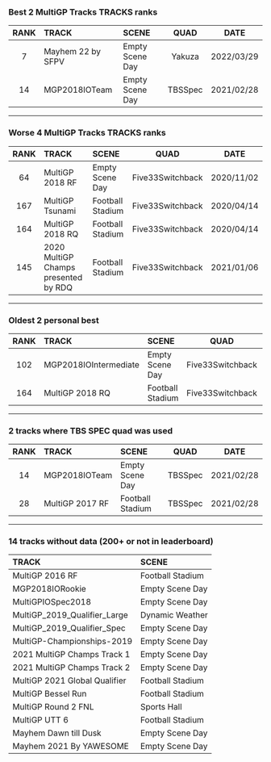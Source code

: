 ### Best 2 MultiGP Tracks TRACKS ranks
|RANK|TRACK|SCENE|QUAD|DATE|
|:---:|:---|:---|:---:|:---:|
|7|Mayhem 22 by SFPV|Empty Scene Day|Yakuza|2022/03/29|
|14|MGP2018IOTeam|Empty Scene Day|TBSSpec|2021/02/28|
---
### Worse 4 MultiGP Tracks TRACKS ranks
|RANK|TRACK|SCENE|QUAD|DATE|
|:---:|:---|:---|:---:|:---:|
|64|MultiGP 2018 RF|Empty Scene Day|Five33Switchback|2020/11/02|
|167|MultiGP Tsunami|Football Stadium|Five33Switchback|2020/04/14|
|164|MultiGP 2018 RQ|Football Stadium|Five33Switchback|2020/04/14|
|145|2020 MultiGP Champs presented by RDQ|Football Stadium|Five33Switchback|2021/01/06|
---
### Oldest 2 personal best
|RANK|TRACK|SCENE|QUAD|DATE|
|:---:|:---|:---|:---:|:---:|
|102|MGP2018IOIntermediate|Empty Scene Day|Five33Switchback|2020/04/14|
|164|MultiGP 2018 RQ|Football Stadium|Five33Switchback|2020/04/14|
---
### 2 tracks where TBS SPEC quad was used
|RANK|TRACK|SCENE|QUAD|DATE|
|:---:|:---|:---|:---:|:---:|
|14|MGP2018IOTeam|Empty Scene Day|TBSSpec|2021/02/28|
|28|MultiGP 2017 RF|Football Stadium|TBSSpec|2021/02/28|
---
### 14 tracks without data (200+ or not in leaderboard)
|TRACK|SCENE|
|:---|:---|
|MultiGP 2016 RF|Football Stadium|
|MGP2018IORookie|Empty Scene Day|
|MultiGPIOSpec2018|Empty Scene Day|
|MultiGP_2019_Qualifier_Large|Dynamic Weather|
|MultiGP_2019_Qualifier_Spec|Empty Scene Day|
|MultiGP-Championships-2019|Empty Scene Day|
|2021 MultiGP Champs Track 1|Empty Scene Day|
|2021 MultiGP Champs Track 2|Empty Scene Day|
|MultiGP 2021 Global Qualifier|Football Stadium|
|MultiGP Bessel Run|Football Stadium|
|MultiGP Round 2 FNL|Sports Hall|
|MultiGP UTT 6|Football Stadium|
|Mayhem Dawn till Dusk|Empty Scene Day|
|Mayhem 2021 By YAWESOME|Empty Scene Day|

